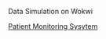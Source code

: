 Data Simulation on Wokwi

[Patient Monitoring Sysytem](https://wokwi.com/projects/385760899767485441)
